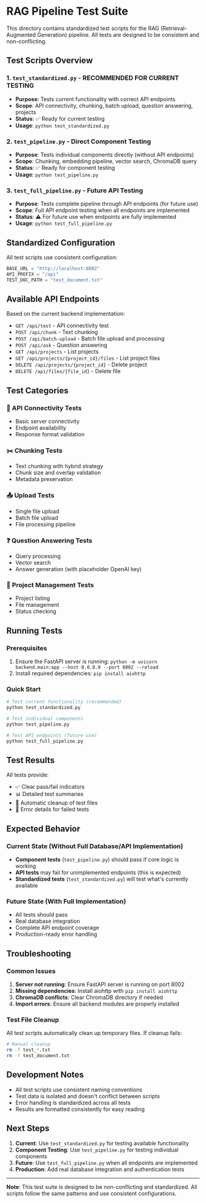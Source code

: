 # RAG Pipeline Test Suite

This directory contains standardized test scripts for the RAG (Retrieval-Augmented Generation) pipeline. All tests are designed to be consistent and non-conflicting.

## Test Scripts Overview

### 1. `test_standardized.py` - **RECOMMENDED FOR CURRENT TESTING**
- **Purpose**: Tests current functionality with correct API endpoints
- **Scope**: API connectivity, chunking, batch upload, question answering, projects
- **Status**: ✅ Ready for current testing
- **Usage**: `python test_standardized.py`

### 2. `test_pipeline.py` - **Direct Component Testing**
- **Purpose**: Tests individual components directly (without API endpoints)
- **Scope**: Chunking, embedding pipeline, vector search, ChromaDB query
- **Status**: ✅ Ready for component testing
- **Usage**: `python test_pipeline.py`

### 3. `test_full_pipeline.py` - **Future API Testing**
- **Purpose**: Tests complete pipeline through API endpoints (for future use)
- **Scope**: Full API endpoint testing when all endpoints are implemented
- **Status**: ⚠️ For future use when endpoints are fully implemented
- **Usage**: `python test_full_pipeline.py`

## Standardized Configuration

All test scripts use consistent configuration:

```python
BASE_URL = "http://localhost:8002"
API_PREFIX = "/api"
TEST_DOC_PATH = "test_document.txt"
```

## Available API Endpoints

Based on the current backend implementation:

- `GET /api/test` - API connectivity test
- `POST /api/chunk` - Text chunking
- `POST /api/batch-upload` - Batch file upload and processing
- `POST /api/ask` - Question answering
- `GET /api/projects` - List projects
- `GET /api/projects/{project_id}/files` - List project files
- `DELETE /api/projects/{project_id}` - Delete project
- `DELETE /api/files/{file_id}` - Delete file

## Test Categories

### 🔌 API Connectivity Tests
- Basic server connectivity
- Endpoint availability
- Response format validation

### ✂️ Chunking Tests
- Text chunking with hybrid strategy
- Chunk size and overlap validation
- Metadata preservation

### 📤 Upload Tests
- Single file upload
- Batch file upload
- File processing pipeline

### ❓ Question Answering Tests
- Query processing
- Vector search
- Answer generation (with placeholder OpenAI key)

### 📁 Project Management Tests
- Project listing
- File management
- Status checking

## Running Tests

### Prerequisites
1. Ensure the FastAPI server is running: `python -m uvicorn backend.main:app --host 0.0.0.0 --port 8002 --reload`
2. Install required dependencies: `pip install aiohttp`

### Quick Start
```bash
# Test current functionality (recommended)
python test_standardized.py

# Test individual components
python test_pipeline.py

# Test API endpoints (future use)
python test_full_pipeline.py
```

## Test Results

All tests provide:
- ✅ Clear pass/fail indicators
- 📊 Detailed test summaries
- 🧹 Automatic cleanup of test files
- 📝 Error details for failed tests

## Expected Behavior

### Current State (Without Full Database/API Implementation)
- **Component tests** (`test_pipeline.py`) should pass if core logic is working
- **API tests** may fail for unimplemented endpoints (this is expected)
- **Standardized tests** (`test_standardized.py`) will test what's currently available

### Future State (With Full Implementation)
- All tests should pass
- Real database integration
- Complete API endpoint coverage
- Production-ready error handling

## Troubleshooting

### Common Issues
1. **Server not running**: Ensure FastAPI server is running on port 8002
2. **Missing dependencies**: Install aiohttp with `pip install aiohttp`
3. **ChromaDB conflicts**: Clear ChromaDB directory if needed
4. **Import errors**: Ensure all backend modules are properly installed

### Test File Cleanup
All test scripts automatically clean up temporary files. If cleanup fails:
```bash
# Manual cleanup
rm -f test_*.txt
rm -f test_document.txt
```

## Development Notes

- All test scripts use consistent naming conventions
- Test data is isolated and doesn't conflict between scripts
- Error handling is standardized across all tests
- Results are formatted consistently for easy reading

## Next Steps

1. **Current**: Use `test_standardized.py` for testing available functionality
2. **Component Testing**: Use `test_pipeline.py` for testing individual components
3. **Future**: Use `test_full_pipeline.py` when all endpoints are implemented
4. **Production**: Add real database integration and authentication tests

---

**Note**: This test suite is designed to be non-conflicting and standardized. All scripts follow the same patterns and use consistent configurations. 